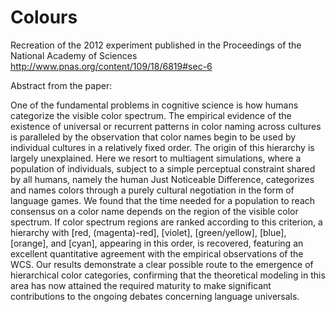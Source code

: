 # Colours
Recreation of the 2012 experiment published in the Proceedings of the National Academy of Sciences
http://www.pnas.org/content/109/18/6819#sec-6

Abstract from the paper:

One of the fundamental problems in cognitive science is how humans categorize the visible color spectrum. The empirical evidence of the existence of universal or recurrent patterns in color naming across cultures is paralleled by the observation that color names begin to be used by individual cultures in a relatively fixed order. The origin of this hierarchy is largely unexplained. Here we resort to multiagent simulations, where a population of individuals, subject to a simple perceptual constraint shared by all humans, namely the human Just Noticeable Difference, categorizes and names colors through a purely cultural negotiation in the form of language games. We found that the time needed for a population to reach consensus on a color name depends on the region of the visible color spectrum. If color spectrum regions are ranked according to this criterion, a hierarchy with [red, (magenta)-red], [violet], [green/yellow], [blue], [orange], and [cyan], appearing in this order, is recovered, featuring an excellent quantitative agreement with the empirical observations of the WCS. Our results demonstrate a clear possible route to the emergence of hierarchical color categories, confirming that the theoretical modeling in this area has now attained the required maturity to make significant contributions to the ongoing debates concerning language universals.

